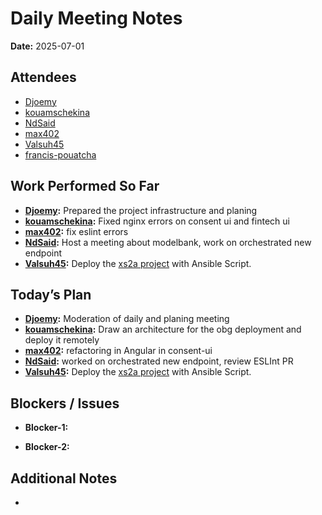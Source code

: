# 
# # 
# Daily Meeting Notes

**Date:** 2025-07-01

## Attendees
- [Djoemy](https://github.com/Djoemy)
- [kouamschekina](https://github.com/kouamschekina)
- [NdSaid](https://github.com/NdSaid)
- [max402](https://github.com/max402)
- [Valsuh45](https://github.com/Valsuh45)
- [francis-pouatcha](https://github.com/francis-pouatcha)

## Work Performed So Far
- **[Djoemy](https://github.com/Djoemy):** Prepared the project infrastructure and planing
- **[kouamschekina](https://github.com/kouamschekina):** Fixed nginx errors on consent ui and fintech ui
- **[max402](https://github.com/max402):** fix eslint errors
- **[NdSaid](https://github.com/NdSaid):** Host a meeting about modelbank, work on orchestrated new endpoint
- **[Valsuh45](https://github.com/Valsuh45):**  Deploy the [xs2a project](https://github.com/orgs/ADORSYS-GIS/projects/22/views/1?pane=issue&itemId=115696882&issue=ADORSYS-GIS%7Ctaler-obg%7C13) with Ansible Script.
 
## Today’s Plan
- **[Djoemy](https://github.com/Djoemy):** Moderation of daily and planing meeting
- **[kouamschekina](https://github.com/kouamschekina):** Draw an architecture for the obg deployment and deploy it remotely
- **[max402](https://github.com/max402):** refactoring in Angular in consent-ui
- **[NdSaid](https://github.com/NdSaid):** worked on orchestrated new endpoint, review ESLInt PR
- **[Valsuh45](https://github.com/Valsuh45):**  Deploy the [xs2a project](https://github.com/orgs/ADORSYS-GIS/projects/22/views/1?pane=issue&itemId=115696882&issue=ADORSYS-GIS%7Ctaler-obg%7C13) with Ansible Script.

## Blockers / Issues
- **Blocker-1:** 

- **Blocker-2:** 

## Additional Notes
- 
